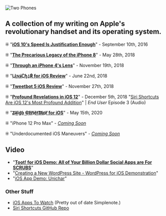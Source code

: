 ![Two Phones](https://i.snap.as/Vf2oj55.jpg)

## A collection of my writing on Apple's revolutionary handset and its operating system.

⁜ "[**iOS 10's Speed Is Justification Enough**](https://bilge.world/ios-10-review-speed)" - September 10th, 2016

⁜ "[**The Precarious Legacy of the iPhone 8**](https://bilge.world/iphone-8-plus-review)" - May 28th, 2018

⁜ "[**Through an iPhone 4's Lens**](https://bilge.world/iphone4-photography)" - November 19th, 2018

⁜ "[**⨃🄝ɨ∁ɧ⍙℟ for iOS Review**](https://bilge.world/unichar-for-ios-app-review)" - June 22nd, 2018

⁜ "[**Tweetbot 5 iOS Review**](https://bilge.world/tweetbot-5-ios-review)" - November 27th, 2018

⁜ "[**Profound Revelations in iOS 12**](https://bilge.world/siri-shortcuts-ios12-review)" - December 5th, 2018
"[Siri Shortcuts Are iOS 12's Most Profound Addition](https://anchor.fm/davidblue/episodes/Siri-Shortcuts-Are-iOS-12s-Most-Profound-Addition-e2eepe/a-a235vs3)" | *End User* Episode 3 (Audio)

⁜ "[**Z̴͏a͞l͟g͝o͏ ̕G͟͝e͞n͞҉è̛ŗ͡a͝͞t̴o҉r͞ for iOS**](https://bilge.world/zalgo-generator-ios-app-review)" - May 15th, 2020

⁜ "iPhone 12 Pro Max" - [*Coming Soon*](https://github.com/extratone/bilge/issues/45)

⁜ "Underdocumented iOS Maneuvers" - [*Coming Soon*](https://github.com/extratone/bilge/issues/56)

## Video

* "[**Toot! for iOS Demo: All of Your Billion Dollar Social Apps are For SCRUBS**](https://youtu.be/LdBFMibyh3Y)"
* "[Creating a New WordPress Site - WordPress for iOS Demonstration](https://youtu.be/BYOdugyqV34)"
* "[iOS App Demo: Unichar](https://youtu.be/AS2S9_vBcDs)"

### Other Stuff

* [iOS Apps To Watch](http://simp.ly/p/kq5Khv) (Pretty out of date Simplenote.)
* [Siri Shortcuts GitHub Repo](https://github.com/extratone/shortcuts)